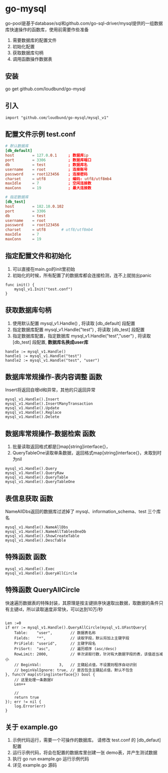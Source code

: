 # go-mysql
go-pool是基于database/sql和github.com/go-sql-driver/mysql提供的一组数据库快速操作的函数库，使用前需要作些准备
1. 需要数据库的配置文件
2. 初始化配置
3. 获取数据库句柄
4. 调用函数操作数据表

## 安装
go get github.com/loudbund/go-mysql

## 引入
```golang
import "github.com/loudbund/go-mysql/mysql_v1"
```

## 配置文件示例 test.conf
```db.conf
# 默认数据库
[db_default]
host        = 127.0.0.1     ; 数据库ip
port        = 3306          ; 数据库端口
db          = test          ; 数据库名
username    = root          ; 连接账号
password    = root123456    ; 连接密码
charset     = utf8          ; 编码: utf8/utf8mb4
maxIdle     = 7             ; 空闲连接数
maxConn     = 19            ; 最大连接数

# 指定数据库
[db_test]
host        = 182.10.0.102
port        = 3306
db          = test
username    = root
password    = root123456
charset     = utf8       # utf8/utf8mb4
maxIdle     = 7
maxConn     = 19
```

## 指定配置文件和初始化
1. 可以直接在main.go的init里初始
2. 初始化的时候，所有配置了的数据库都会连接检测，连不上就抛出panic
```golang
func init() {
	mysql_v1.Init("test.conf")
}
```

## 获取数据库句柄
1. 使用默认配置 mysql_v1.Handle() , 将读取 [db_default] 段配置
2. 指定数据库配置  mysql_v1.Handle("test") , 将读取 [db_test] 段配置
3. 指定数据库配置，指定数据库  mysql_v1.Handle("test","user") , 将读取 [db_test] 段配置, **数据库名换成user库**
```golang
handle := mysql_v1.Handle()
handle1 := mysql_v1.Handle("test")
handle2 := mysql_v1.Handle("test", "user")
```

## 数据库常规操作-表内容调整 函数
Insert将返回自增id和异常，其他的只返回异常
```golang
mysql_v1.Handle().Insert
mysql_v1.Handle().InsertManyTransaction
mysql_v1.Handle().Update
mysql_v1.Handle().Replace
mysql_v1.Handle().Delete
```

## 数据库常规操作-数据检索 函数
1. 批量读取返回格式都是[]map[string]interface{}，
2. QueryTableOne读取单条数据，返回格式map[string]interface{}，未取到时为nil
```golang
mysql_v1.Handle().Query
mysql_v1.Handle().QueryRaw
mysql_v1.Handle().QueryTable
mysql_v1.Handle().QueryTableOne
```

## 表信息获取 函数
NameAllDbs返回的数据库过滤掉了 mysql、information_schema、test 三个库名
```golang
mysql_v1.Handle().NameAllDbs
mysql_v1.Handle().NameAllTablesOneDb
mysql_v1.Handle().ShowCreateTable
mysql_v1.Handle().DescTable
```

## 特殊函数 函数
```golang
mysql_v1.Handle().Exec
mysql_v1.Handle().QueryAllCircle
```
## 特殊函数 QueryAllCircle
快速遍历数据表的特殊封装，其原理是按主键排序快速取出数据，取数据的条件只有主键id，所以读取速度非常快，可以达到10万/秒
```golang

Len :=0
if err := mysql_v1.Handle().QueryAllCircle(mysql_v1.UFastQuery{
    Table:    "user",        // 数据表名称
    Fields:   "*",           // 读取字段，默认将加上主键字段
    PriField: "userid",      // 主键字段名
    PriSort:  "asc",         // 遍历顺序 (asc/desc)
    RowLimit: 2000,          // 单次读取行数，针对有大数据字段的表，该值适当减小
    // BeginVal:        3,   // 主键起点值，不设置则程序自动识别
    // beginValIgnore: true, // 是否包含主键起点值，默认不包含
}, func(V map[string]interface{}) bool {
    // 这里处理一条数据V
    Len++

    //
    return true
}); err != nil {
    log.Error(err)
}
```
## 关于 example.go
1. 示例代码运行，需要一个可操作的数据库。 请修改 test.conf 的 [db_defaut] 配置
2. 运行示例代码，将会在配置的数据库里创建一张 demo表，并产生测试数据
3. 执行 go run example.go 运行示例代码
4. 详见 example.go 源码
